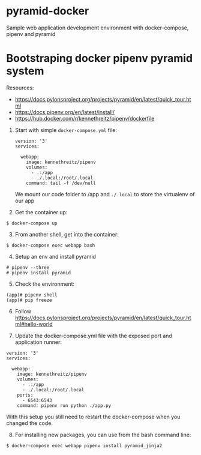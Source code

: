 # pyramid-docker
Sample web application development environment with docker-compose, pipenv and pyramid

# Bootstraping docker pipenv pyramid system

Resources:
- https://docs.pylonsproject.org/projects/pyramid/en/latest/quick_tour.html
- https://docs.pipenv.org/en/latest/install/
- https://hub.docker.com/r/kennethreitz/pipenv/dockerfile


1. Start with simple `docker-compose.yml` file:
   ```
   version: '3'
   services:

     webapp:
       image: kennethreitz/pipenv
       volumes:
         - .:/app
         - ./.local:/root/.local
       command: tail -f /dev/null
   ```
   We mount our code folder to /app and `./.local` to store the virtualenv of our app


2. Get the container up:
```
$ docker-compose up
```

3. From another shell, get into the container:
```
$ docker-compose exec webapp bash
```

4. Setup an env and install pyramid
```
# pipenv --three
# pipenv install pyramid
```

5. Check the environment:
```
(app)# pipenv shell
(app)# pip freeze
```

6. Follow https://docs.pylonsproject.org/projects/pyramid/en/latest/quick_tour.html#hello-world

7. Update the docker-compose.yml file with the exposed port and application runner:
```
version: '3'
services:

  webapp:
    image: kennethreitz/pipenv
    volumes:
      - .:/app
      - ./.local:/root/.local
    ports:
      - 6543:6543
    command: pipenv run python ./app.py
```
   With this setup you still need to restart the docker-compose when you changed the code.

8. For installing new packages, you can use from the bash command line:
```
$ docker-compose exec webapp pipenv install pyramid_jinja2
```

